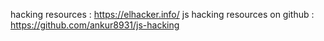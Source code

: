 hacking resources : https://elhacker.info/
js hacking resources on github : https://github.com/ankur8931/js-hacking
